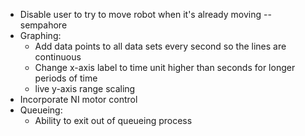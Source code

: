 * Disable user to try to move robot when it's already moving -- sempahore
* Graphing:
	* Add data points to all data sets every second so the lines are continuous
	* Change x-axis label to time unit higher than seconds for longer periods of time
	* live y-axis range scaling
* Incorporate NI motor control
* Queueing:
	* Ability to exit out of queueing process
